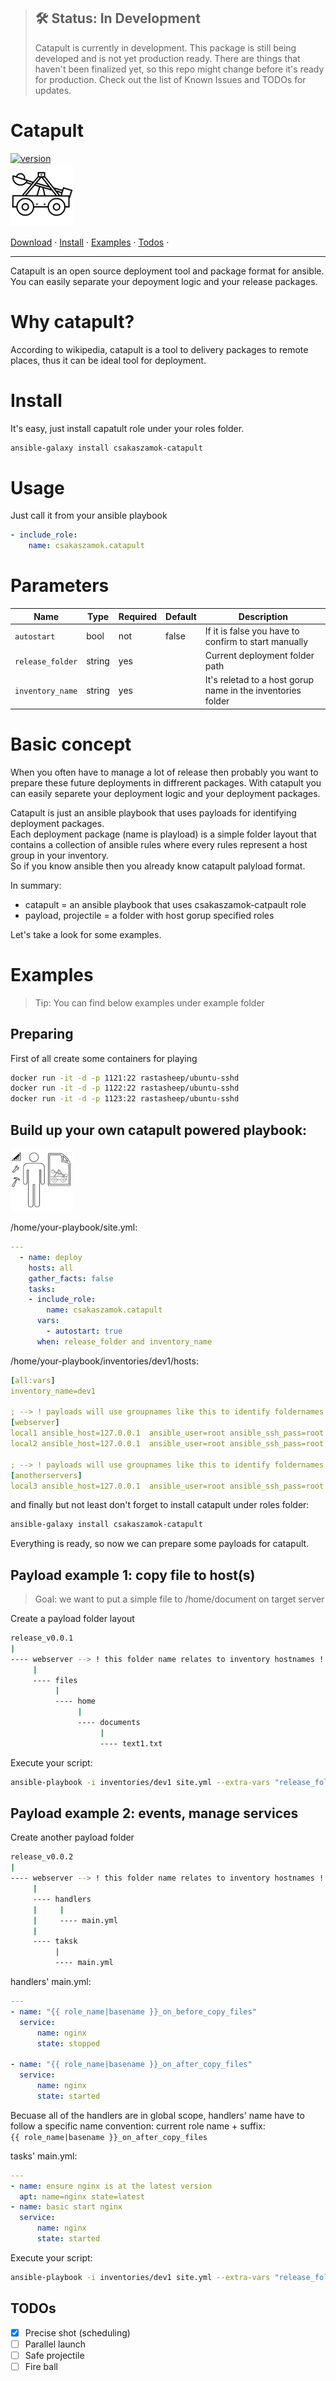 > ## 🛠 Status: In Development
> Catapult is currently in development. This package is still being developed and is not yet production ready. There are things that haven't been finalized yet, so this repo might change before it's ready for production. Check out the list of Known Issues and TODOs for updates.
# Catapult
[![version](https://img.shields.io/badge/version-0.3.0-g.svg)](https://semver.org)  
<img src="csakaszamok-catapult_300x300.svg" width="100">
<p>
  <a href="https://github.com/csakaszamok/catapult/releases">Download</a> ·
  <a href="#install">Install</a>  ·
  <a href="#examples">Examples</a>  ·
  <a href="#todos">Todos</a>  ·
</p>

----

Catapult is an open source deployment tool and package format for ansible.  
You can easily separate your depoyment logic and your release packages.

# Why catapult?
According to wikipedia, catapult is a tool to delivery packages to remote places, thus it can be ideal tool for deployment.

# Install
It's easy, just install capatult role under your roles folder.
```bash
ansible-galaxy install csakaszamok-catapult
```

# Usage

Just call it from your ansible playbook
```yml
- include_role:
    name: csakaszamok.catapult
```
# Parameters

| Name                 | Type     | Required | Default | Description    |
| -------------------- | -------- | -------- | ------- | ---------------|
| `autostart`          | bool     | not      | false   | If it is false you have to confirm to start manually |
| `release_folder`     | string   | yes      |         | Current deployment folder path |
| `inventory_name`     | string   | yes      |         | It's reletad to a host gorup name in the inventories folder |

# Basic concept

When you often have to manage a lot of release then probably 
you want to prepare these future deployments in diffrerent packages. 
With catapult you can easily separete your deployment logic and your deployment packages.  

Catapult is just an ansible playbook that uses payloads for identifying deployment packages.  
Each deployment package (name is playload) is a simple folder layout that contains a collection of ansible rules where
every rules represent a host group in your inventory.  
So if you know ansible then you already know catapult palyload format.

In summary:

- catapult = an ansible playbook that uses csakaszamok-catpault role
- payload, projectile = a folder with host gorup specified roles  

Let's take a look for some examples.

# Examples
> Tip: You can find below examples under example folder
## Preparing
First of all create some containers for playing

```bash
docker run -it -d -p 1121:22 rastasheep/ubuntu-sshd
docker run -it -d -p 1122:22 rastasheep/ubuntu-sshd
docker run -it -d -p 1123:22 rastasheep/ubuntu-sshd
```
## Build up your own catapult powered playbook:  

<img src="csakaszamok-catapult-manual_300x300.svg" alt="k6" width="100"/>

/home/your-playbook/site.yml:
```yaml
---  
  - name: deploy
    hosts: all            
    gather_facts: false
    tasks:       
    - include_role:
        name: csakaszamok.catapult
      vars:
        - autostart: true        
      when: release_folder and inventory_name
```    
/home/your-playbook/inventories/dev1/hosts:
```yaml
[all:vars]
inventory_name=dev1

; --> ! payloads will use groupnames like this to identify foldernames under payloads !
[webserver] 
local1 ansible_host=127.0.0.1  ansible_user=root ansible_ssh_pass=root ansible_port=1121
local2 ansible_host=127.0.0.1  ansible_user=root ansible_ssh_pass=root ansible_port=1122

; --> ! payloads will use groupnames like this to identify foldernames under payloads !
[anotherservers] 
local3 ansible_host=127.0.0.1  ansible_user=root ansible_ssh_pass=root ansible_port=1123
```

and finally but not least don't forget to install catapult under roles folder:
```bash
ansible-galaxy install csakaszamok-catapult
```

Everything is ready, so now we can prepare some payloads for catapult.

## Payload example 1: copy file to host(s)

> Goal: we want to put a simple file to /home/document on target server  

Create a payload folder layout
```bash
release_v0.0.1
|
---- webserver --> ! this folder name relates to inventory hostnames !
     |
     ---- files
          |
          ---- home
               |
               ---- documents
                    |
                    ---- text1.txt   
```

Execute your script:
```bash
ansible-playbook -i inventories/dev1 site.yml --extra-vars "release_folder=payloads/release_v0.0.1" 
```
## Payload example 2: events, manage services

Create another payload folder
```bash
release_v0.0.2
|
---- webserver --> ! this folder name relates to inventory hostnames !
     |
     ---- handlers
     |     |
     |     ---- main.yml
     |          
     ---- taksk
          | 
          ---- main.yml                              
```

handlers' main.yml:
```yml
---
- name: "{{ role_name|basename }}_on_before_copy_files"
  service:
      name: nginx
      state: stopped

- name: "{{ role_name|basename }}_on_after_copy_files"
  service:
      name: nginx
      state: started
```
Becuase all of the handlers are in global scope, handlers' name have to follow a specific name convention: current role name + suffix:  
`{{ role_name|basename }}_on_after_copy_files`

tasks' main.yml:
```yml
---
- name: ensure nginx is at the latest version
  apt: name=nginx state=latest
- name: basic start nginx
  service:
      name: nginx
      state: started
```
Execute your script:
```bash
ansible-playbook -i inventories/dev1 site.yml --extra-vars "release_folder=payloads/release_v0.0.2" 
```

## TODOs 
- [x] Precise shot (scheduling)
- [ ] Parallel launch
- [ ] Safe projectile
- [ ] Fire ball